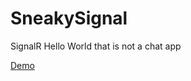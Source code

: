 SneakySignal
============

SignalR Hello World that is not a chat app

[Demo](http://sneakysignal.azurewebsites.net/)
